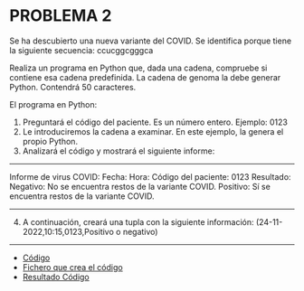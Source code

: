 # PROBLEMA 2

Se ha descubierto una nueva variante del COVID. Se identifica porque tiene la siguiente secuencia: ccucggcgggca

Realiza un programa en Python que, dada una cadena, compruebe si contiene esa cadena predefinida.
La cadena de genoma la debe generar Python. Contendrá 50 caracteres.

El programa en Python:
1. Preguntará el código del paciente. Es un número entero. Ejemplo: 0123
2. Le introduciremos la cadena a examinar. En este ejemplo, la genera el propio Python.
3. Analizará el código y mostrará el siguiente informe:
__________________________________________________________
Informe de virus COVID:
Fecha:
Hora:
Código del paciente: 0123
Resultado:
Negativo: No se encuentra restos de la variante COVID.
Positivo: Sí se encuentra restos de la variante COVID.
__________________________________________________________
4. A continuación, creará una tupla con la siguiente información:
(24-11-2022,10:15,0123,Positivo o negativo)

__________________________________________________________

- [Código](https://github.com/SeleneBP/Python/blob/main/Virus/proyecto2.py)
- [Fichero que crea el código](https://github.com/SeleneBP/Python/blob/main/Virus/virus.txt)
- [Resultado Código](/Imagenes/proyecto2.png)
